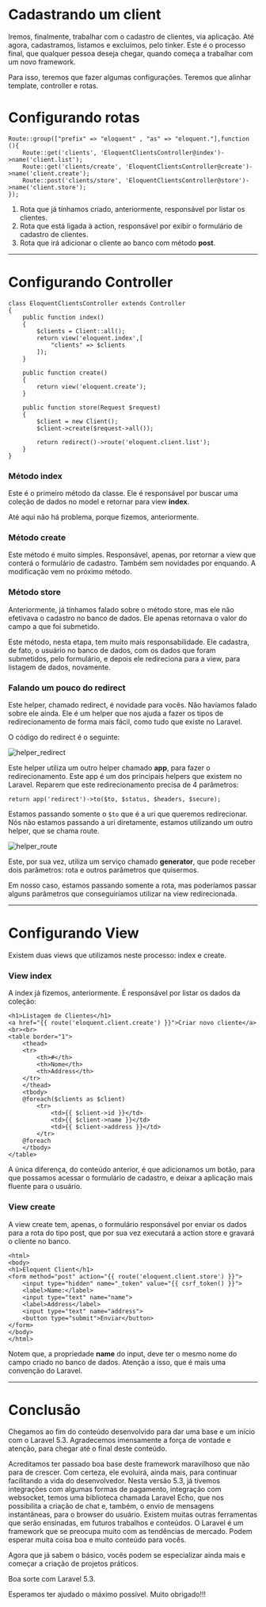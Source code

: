 # Cadastrando um client

Iremos, finalmente, trabalhar com o cadastro de clientes, via aplicação. 
Até agora, cadastramos, listamos e excluímos, pelo tinker. Este é o processo final, que qualquer pessoa deseja chegar, quando começa a trabalhar com um novo framework.

Para isso, teremos que fazer algumas configurações. Teremos que alinhar template, controller e rotas.

# Configurando rotas

```
Route::group(["prefix" => "eloquent" , "as" => "eloquent."],function (){
    Route::get('clients', 'EloquentClientsController@index')->name('client.list');
    Route::get('clients/create', 'EloquentClientsController@create')->name('client.create');
    Route::post('clients/store', 'EloquentClientsController@store')->name('client.store');
});
```

1. Rota que já tínhamos criado, anteriormente, responsável por listar os clientes.
2. Rota que está ligada à action, responsável por exibir o formulário de cadastro de clientes.
3. Rota que irá adicionar o cliente ao banco com método **post**.

***

# Configurando Controller

```
class EloquentClientsController extends Controller
{
    public function index()
    {
        $clients = Client::all();
        return view('eloquent.index',[
            "clients" => $clients
        ]);
    }

    public function create()
    {
        return view('eloquent.create');
    }

    public function store(Request $request)
    {
        $client = new Client();
        $client->create($request->all());

        return redirect()->route('eloquent.client.list');
    }
}
```

### Método index

Este é o primeiro método da classe. Ele é responsável por buscar uma coleção de dados no model e retornar para view 
**index**. 

Até aqui não há problema, porque fizemos, anteriormente.

### Método create

Este método é muito simples. Responsável, apenas, por retornar a view que conterá o formulário de cadastro. Também sem novidades por enquando. A modificação vem no próximo método.

### Método store

Anteriormente, já tínhamos falado sobre o método store, mas ele não efetivava o cadastro no banco de dados. Ele apenas retornava o valor do campo  a que foi submetido.

Este método, nesta etapa, tem muito mais responsabilidade. Ele cadastra, de fato, o usuário no banco de dados, com os dados que foram submetidos, pelo formulário, e depois ele redireciona para a view, para listagem de dados, novamente.

### Falando um pouco do redirect

Este helper, chamado redirect, é novidade para vocês. Não havíamos falado sobre ele ainda. Ele é um helper que nos ajuda a fazer os tipos de redirecionamento de forma mais fácil, como tudo que existe no Laravel.

O código do redirect é o seguinte:

![helper_redirect](./images/helper_redirect.png "helper_redirect")

Este helper utiliza um outro helper chamado **app**, para fazer o redirecionamento. Este app é um dos principais helpers que existem no Laravel. Reparem que este redirecionamento precisa de 4 parâmetros:

`return app('redirect')->to($to, $status, $headers, $secure);`

Estamos passando somente o `$to` que é a uri que queremos redirecionar. Nós não estamos passando a uri diretamente, estamos utilizando um outro helper, que se chama route.

![helper_route](./images/helper_route.png "helper_route")

Este, por sua vez, utiliza um serviço chamado **generator**, que pode receber dois parâmetros: rota e outros parâmetros que quisermos.

Em nosso caso, estamos passando somente a rota, mas poderíamos passar alguns parâmetros que conseguiríamos utilizar na view redirecionada.

***

# Configurando View

Existem duas views que utilizamos neste processo: index e create.

### View index

A index já fizemos, anteriormente. É responsável por listar os dados da coleção:

```
<h1>Listagem de Clientes</h1>
<a href="{{ route('eloquent.client.create') }}">Criar novo cliente</a>
<br><br>
<table border="1">
    <thead>
    <tr>
        <th>#</th>
        <th>Nome</th>
        <th>Address</th>
    </tr>
    </thead>
    <tbody>
    @foreach($clients as $client)
        <tr>
            <td>{{ $client->id }}</td>
            <td>{{ $client->name }}</td>
            <td>{{ $client->address }}</td>
        </tr>
    @foreach
    </tbody>
</table>
```

A única diferença, do conteúdo anterior, é que adicionamos um botão, para que possamos acessar o formulário de cadastro, e deixar a aplicação mais fluente para o usuário.

### View create

A view create tem, apenas, o formulário responsável por enviar os dados para a rota do tipo post, que por sua vez executará a action store e gravará o cliente no banco.

```
<html>
<body>
<h1>Eloquent Client</h1>
<form method="post" action="{{ route('eloquent.client.store') }}">
    <input type="hidden" name="_token" value="{{ csrf_token() }}">
    <label>Name:</label>
    <input type="text" name="name">
    <label>Address</label>
    <input type="text" name="address">
    <button type="submit">Enviar</button>
</form>
</body>
</html>
```

Notem que, a propriedade **name** do input, deve ter o mesmo nome do campo criado no banco de dados. Atenção a isso, que é mais uma convenção do Laravel.

***

# Conclusão

Chegamos ao fim do conteúdo desenvolvido para dar uma base e um início com o Laravel 5.3. 
Agradecemos imensamente a força de vontade e atenção, para chegar até o final deste conteúdo.

Acreditamos ter passado boa base deste framework maravilhoso que não para de crescer. 
Com certeza, ele evoluirá, ainda mais, para continuar facilitando a vida do desenvolvedor. 
Nesta versão 5.3, já tivemos integrações com algumas formas de pagamento, integração com websocket, temos uma biblioteca chamada Laravel Echo, que nos possibilita a criação de chat e, também, o envio de mensagens instantâneas, para o browser do usuário. 
Existem muitas outras ferramentas que serão ensinadas, em futuros trabalhos e conteúdos. 
O Laravel é um framework que se preocupa muito com as tendências de mercado. 
Podem esperar muita coisa boa e muito conteúdo para vocês.

Agora que já sabem o básico, vocês podem se especializar ainda mais e começar a criação de projetos práticos. 

Boa sorte com Laravel 5.3.

Esperamos ter ajudado o máximo possível. Muito obrigado!!!